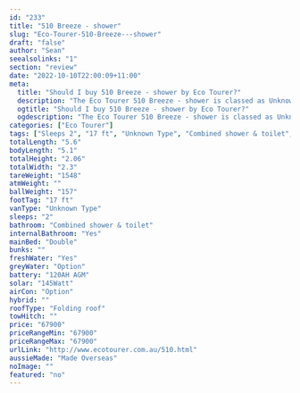 ```yaml
---
id: "233"
title: "510 Breeze - shower"
slug: "Eco-Tourer-510-Breeze---shower"
draft: "false"
author: "Sean"
seealsolinks: "1"
section: "review"
date: "2022-10-10T22:00:09+11:00"
meta:
  title: "Should I buy 510 Breeze - shower by Eco Tourer?"
  description: "The Eco Tourer 510 Breeze - shower is classed as Unknown Type, and sleeps 2 people. It is Made Overseas and comes in at 17 ft. It generally has Combined shower & toilet."
  ogtitle: "Should I buy 510 Breeze - shower by Eco Tourer?"
  ogdescription: "The Eco Tourer 510 Breeze - shower is classed as Unknown Type, and sleeps 2 people. It is Made Overseas and comes in at 17 ft. It generally has Combined shower & toilet."
categories: ["Eco Tourer"]
tags: ["Sleeps 2", "17 ft", "Unknown Type", "Combined shower & toilet", "Folding roof", "60 - 70k", "Made Overseas"]
totalLength: "5.6"
bodyLength: "5.1"
totalHeight: "2.06"
totalWidth: "2.3"
tareWeight: "1548"
atmWeight: ""
ballWeight: "157"
footTag: "17 ft"
vanType: "Unknown Type"
sleeps: "2"
bathroom: "Combined shower & toilet"
internalBathroom: "Yes"
mainBed: "Double"
bunks: ""
freshWater: "Yes"
greyWater: "Option"
battery: "120AH AGM"
solar: "145Watt"
airCon: "Option"
hybrid: ""
roofType: "Folding roof"
towHitch: ""
price: "67900"
priceRangeMin: "67900"
priceRangeMax: "67900"
urlLink: "http://www.ecotourer.com.au/510.html"
aussieMade: "Made Overseas"
noImage: ""
featured: "no"
---
```

